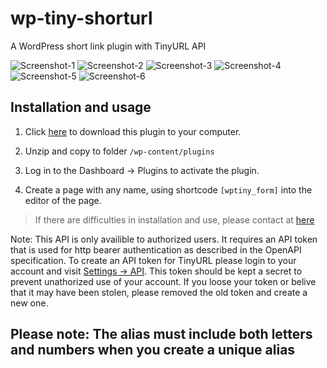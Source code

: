 # wp-tiny-shorturl
A WordPress short link plugin with TinyURL API

![Screenshot-1](https://i.imgur.com/0VCakUs.jpg)
![Screenshot-2](https://i.imgur.com/laCSM6F.jpg)
![Screenshot-3](https://i.imgur.com/qdCPI0X.jpg)
![Screenshot-4](https://i.imgur.com/T1Qqrts.jpg)
![Screenshot-5](https://i.imgur.com/Y0qpydG.jpg)
![Screenshot-6](https://i.imgur.com/pocU0xY.jpg)

## Installation and usage

1. Click [here](https://github.com/quangpro1610/wp-tiny-shorturl/archive/refs/heads/master.zip) to download this plugin to your computer.

2. Unzip and copy to folder `/wp-content/plugins`

3. Log in to the Dashboard -> Plugins to activate the plugin.

4. Create a page with any name, using shortcode `[wptiny_form]` into the editor of the page.

> If there are difficulties in installation and use, please contact at [here](https://cv.codedaokysu.com/#contact)

Note: This API is only availible to authorized users. It requires an API token that is used for http bearer authentication as described in the OpenAPI specification. To create an API token for TinyURL please login to your account and visit [Settings -> API](https://tinyurl.com/app/settings/api). This token should be kept a secret to prevent unathorized use of your account. If you loose your token or belive that it may have been stolen, please removed the old token and create a new one.

## Please note: The alias must include both letters and numbers when you create a unique alias
